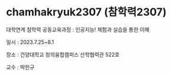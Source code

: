 # chamhakryuk2307 (참학력2307)
대학연계 참학력 공동교육과정 : 인공지능! 체험과 실습을 통한 이해

일시 : 2023.7.25~8.1

장소 : 건양대학교 창의융합캠퍼스 산학협력관 522호

교수 : 박헌규
